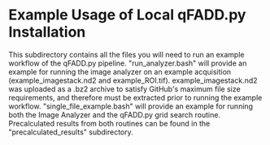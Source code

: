 # Example Usage of Local qFADD.py Installation

This subdirectory contains all the files you will need to run an example workflow of the qFADD.py pipeline. "run_analyzer.bash" will provide an example for running the image analyzer on an example acquisition (example_imagestack.nd2 and example_ROI.tif). example_imagestack.nd2 was uploaded as a .bz2 archive to satisfy GitHub's maximum file size requirements, and therefore must be extracted prior to running the example workflow. "single_file_example.bash" will provide an example for running both the Image Analyzer and the qFADD.py grid search routine. Precalculated results from both routines can be found in the "precalculated_results" subdirectory.
